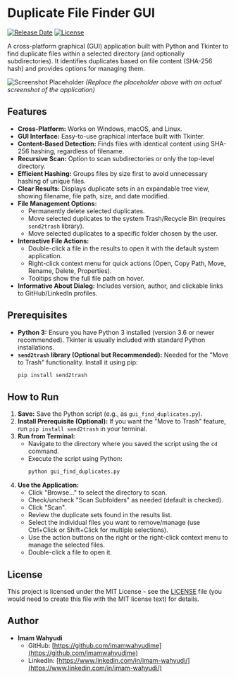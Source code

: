 # Duplicate File Finder GUI

[![Release Date](https://img.shields.io/badge/Release-Mei%2001,%202025-brightgreen.svg)](https://github.com/imamwahyudime/duplicate-file-finder/releases/tag/v1.2.0)
[![License](https://img.shields.io/badge/License-Apache_2.0-blue.svg)](https://opensource.org/licenses/Apache-2.0)

A cross-platform graphical (GUI) application built with Python and Tkinter to find duplicate files within a selected directory (and optionally subdirectories). It identifies duplicates based on file content (SHA-256 hash) and provides options for managing them.

![Screenshot Placeholder](https://placehold.co/600x400/EEE/31343C?text=App+Screenshot+Here)
*(Replace the placeholder above with an actual screenshot of the application)*

## Features

* **Cross-Platform:** Works on Windows, macOS, and Linux.
* **GUI Interface:** Easy-to-use graphical interface built with Tkinter.
* **Content-Based Detection:** Finds files with identical content using SHA-256 hashing, regardless of filename.
* **Recursive Scan:** Option to scan subdirectories or only the top-level directory.
* **Efficient Hashing:** Groups files by size first to avoid unnecessary hashing of unique files.
* **Clear Results:** Displays duplicate sets in an expandable tree view, showing filename, file path, size, and date modified.
* **File Management Options:**
    * Permanently delete selected duplicates.
    * Move selected duplicates to the system Trash/Recycle Bin (requires `send2trash` library).
    * Move selected duplicates to a specific folder chosen by the user.
* **Interactive File Actions:**
    * Double-click a file in the results to open it with the default system application.
    * Right-click context menu for quick actions (Open, Copy Path, Move, Rename, Delete, Properties).
    * Tooltips show the full file path on hover.
* **Informative About Dialog:** Includes version, author, and clickable links to GitHub/LinkedIn profiles.

## Prerequisites

* **Python 3:** Ensure you have Python 3 installed (version 3.6 or newer recommended). Tkinter is usually included with standard Python installations.
* **`send2trash` library (Optional but Recommended):** Needed for the "Move to Trash" functionality. Install it using pip:
    ```bash
    pip install send2trash
    ```

## How to Run

1.  **Save:** Save the Python script (e.g., as `gui_find_duplicates.py`).
2.  **Install Prerequisite (Optional):** If you want the "Move to Trash" feature, run `pip install send2trash` in your terminal.
3.  **Run from Terminal:**
    * Navigate to the directory where you saved the script using the `cd` command.
    * Execute the script using Python:
        ```bash
        python gui_find_duplicates.py
        ```
4.  **Use the Application:**
    * Click "Browse..." to select the directory to scan.
    * Check/uncheck "Scan Subfolders" as needed (default is checked).
    * Click "Scan".
    * Review the duplicate sets found in the results list.
    * Select the individual files you want to remove/manage (use Ctrl+Click or Shift+Click for multiple selections).
    * Use the action buttons on the right or the right-click context menu to manage the selected files.
    * Double-click a file to open it.

## License

This project is licensed under the MIT License - see the [LICENSE](LICENSE) file (you would need to create this file with the MIT license text) for details.

## Author

* **Imam Wahyudi**
    * GitHub: [https://github.com/imamwahyudime](https://github.com/imamwahyudime)
    * LinkedIn: [https://www.linkedin.com/in/imam-wahyudi/](https://www.linkedin.com/in/imam-wahyudi/)

